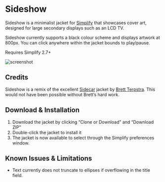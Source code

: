 # Sideshow

Sideshow is a minimalist jacket for [Simplify](http://mmth.us/simplify/) that showcases cover art, designed for large secondary displays such as an LCD TV.

Sideshow currently supports a black colour scheme and displays artwork at 800px. You can click anywhere within the jacket bounds to play/pause.

Requires Simplify 2.7+  

![screenshot](https://i.imgur.com/MITFFOU.jpg)

## Credits
Sideshow is a remix of the excellent [Sidecar](https://github.com/ttscoff/sidecar) jacket by [Brett Terpstra](http://brettterpstra.com/topic/sidecar/). This would not have been possible without Brett’s hard work.

## Download & Installation
1. Download the jacket by clicking “Clone or Download” and “Download ZIP”
2. Double-click the jacket to install it
3. The jacket is now available to select through the Simplify preferences window.

## Known Issues & Limitations
- Text currently does not truncate to ellipses if overflowing in the title field.


